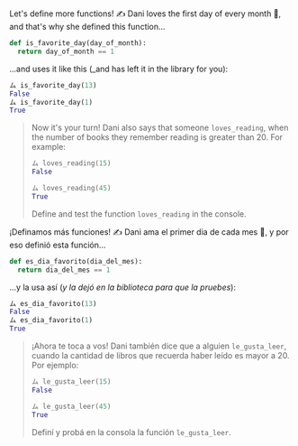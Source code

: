 Let's define more functions! :writing_hand: Dani loves the first day of every month :date:, and that's why she defined this function...

```python
def is_favorite_day(day_of_month):
  return day_of_month == 1
```

...and uses it like this (_and has left it in the library for you):

```python
ム is_favorite_day(13)
False
ム is_favorite_day(1)
True
```

> Now it's your turn! Dani also says that someone `loves_reading`, when the number of books they remember reading is greater than 20. For example:
>
> ```python
> ム loves_reading(15)
> False
>
> ム loves_reading(45)
> True
> ```
>
> Define and test the function `loves_reading` in the console.


¡Definamos más funciones! :writing_hand: Dani ama el primer dia de cada mes :date:, y por eso definió esta función... 

```python
def es_dia_favorito(dia_del_mes):
  return dia_del_mes == 1 
```

...y la usa así (_y la dejó en la biblioteca para que la pruebes_): 

```python
ム es_dia_favorito(13)
False
ム es_dia_favorito(1)
True
```

> ¡Ahora te toca a vos! Dani también dice que a alguien `le_gusta_leer`, cuando la cantidad de libros que recuerda haber leído es mayor a 20. Por ejemplo:
> 
> ```python
> ム le_gusta_leer(15)
> False
> 
> ム le_gusta_leer(45)
> True
> ```
> 
> Definí y probá en la consola la función `le_gusta_leer`.


